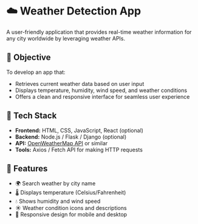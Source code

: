 # ☁️ Weather Detection App

A user-friendly application that provides real-time weather information for any city worldwide by leveraging weather APIs.

## 🎯 Objective

To develop an app that:
- Retrieves current weather data based on user input
- Displays temperature, humidity, wind speed, and weather conditions
- Offers a clean and responsive interface for seamless user experience

## 🧰 Tech Stack

- **Frontend:** HTML, CSS, JavaScript, React (optional)
- **Backend:** Node.js / Flask / Django (optional)
- **API:** [OpenWeatherMap API](https://openweathermap.org/api) or similar
- **Tools:** Axios / Fetch API for making HTTP requests

## 🚀 Features

- 🌍 Search weather by city name
- 🌡️ Displays temperature (Celsius/Fahrenheit)
- 💧 Shows humidity and wind speed
- ☀️ Weather condition icons and descriptions
- 📱 Responsive design for mobile and desktop

